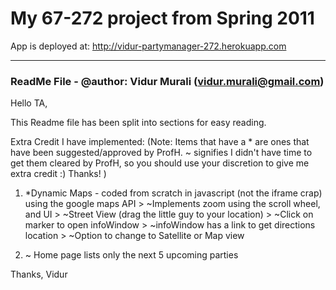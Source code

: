 # My 67-272 project from Spring 2011

App is deployed at: http://vidur-partymanager-272.herokuapp.com

---

### ReadMe File - @author: Vidur Murali (vidur.murali@gmail.com)

Hello TA,

This Readme file has been split into sections for easy reading.

Extra Credit I have implemented:
(Note: Items that have a * are ones that have been suggested/approved by ProfH. ~ signifies I didn't have time to get them cleared by ProfH, so you should use your discretion to give me extra credit :) Thanks! )

1) *Dynamic Maps - coded from scratch in javascript (not the iframe crap) using the google maps API
		> ~Implements zoom using the scroll wheel, and UI
		> ~Street View (drag the little guy to your location)
			> ~Click on marker to open infoWindow
			> ~infoWindow has a link to get directions location
		> ~Option to change to Satellite or Map view

2) ~ Home page lists only the next 5 upcoming parties

Thanks,
Vidur

